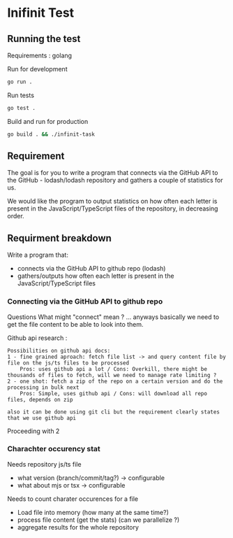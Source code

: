 # Inifinit Test

## Running the test

Requirements : golang


Run for development
```sh
go run .
```

Run tests
```sh
go test .
```

Build and run for production
```sh
go build . && ./infinit-task
```

## Requirement

The goal is for you to write a program that connects via the GitHub API to the GitHub - lodash/lodash repository and gathers a couple of statistics for us.

We would like the program to output statistics on how often each letter is present in the JavaScript/TypeScript files of the repository, in decreasing order.

## Requirment breakdown

Write a program that:
- connects via the GitHub API to github repo (lodash)
- gathers/outputs how often each letter is present in the JavaScript/TypeScript files

### Connecting via the GitHub API to github repo 

Questions
What might "connect" mean ? ... anyways basically we need to get the file content to be able to look into them.

Github api research :

```
Possibilities on github api docs:
1 - fine grained aproach: fetch file list -> and query content file by file on the js/ts files to be processed
    Pros: uses github api a lot / Cons: Overkill, there might be thousands of files to fetch, will we need to manage rate limiting ?  
2 - one shot: fetch a zip of the repo on a certain version and do the processing in bulk next 
    Pros: Simple, uses github api / Cons: will download all repo files, depends on zip

also it can be done using git cli but the requirement clearly states that we use github api

```

Proceeding with 2

### Charachter occurency stat

Needs repository js/ts file
- what version (branch/commit/tag?) -> configurable
- what about mjs or tsx -> configurable

Needs to count charater occurences for a file
- Load file into memory (how many at the same time?)
- process file content (get the stats) (can we parallelize ?)
- aggregate results for the whole repository



